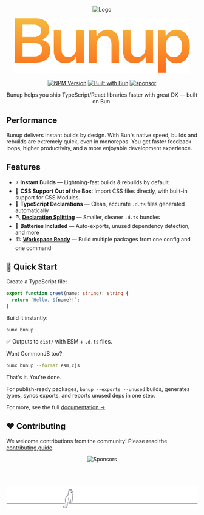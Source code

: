 <!-- markdownlint-disable first-line-h1 -->

<!-- markdownlint-start-capture -->
<!-- markdownlint-disable-file no-inline-html -->
<div align="center">

  <!-- markdownlint-disable-next-line no-alt-text -->


![Logo](docs/public/logo.svg)

![Bunup](assets/bunup-title.svg)

[![NPM Version](https://img.shields.io/npm/v/bunup?logo=npm&logoColor=212121&label=version&labelColor=ffc44e&color=212121)](https://npmjs.com/package/bunup) [![Built with Bun](https://img.shields.io/badge/Built_with-Bun-fbf0df?logo=bun&labelColor=212121)](https://bun.sh) [![sponsor](https://img.shields.io/badge/sponsor-EA4AAA?logo=githubsponsors&labelColor=FAFAFA)](https://github.com/sponsors/arshad-yaseen)

Bunup helps you ship TypeScript/React libraries faster with great DX — built on Bun.

</div>
<!-- markdownlint-restore -->

## Performance

Bunup delivers instant builds by design. With Bun's native speed, builds and rebuilds are extremely quick, even in monorepos. You get faster feedback loops, higher productivity, and a more enjoyable development experience.

## Features

- ⚡ **Instant Builds** — Lightning-fast builds & rebuilds by default  
- 🎨 **CSS Support Out of the Box**: Import CSS files directly, with built-in support for CSS Modules.
- 📝 **TypeScript Declarations** — Clean, accurate `.d.ts` files generated automatically  
- 🪓 **[Declaration Splitting](https://bunup.dev/docs/guide/typescript-declarations#declaration-splitting)** — Smaller, cleaner `.d.ts` bundles  
- 🔋 **Batteries Included** — Auto-exports, unused dependency detection, and more  
- 🏗️ **[Workspace Ready](https://bunup.dev/docs/guide/workspaces)** — Build multiple packages from one config and one command

## 🚀 Quick Start

Create a TypeScript file:

```ts [src/index.ts]
export function greet(name: string): string {
  return `Hello, ${name}!`;
}
```

Build it instantly:

```sh
bunx bunup
```

✅ Outputs to `dist/` with ESM + `.d.ts` files.

Want CommonJS too?

```sh
bunx bunup --format esm,cjs
```

That's it. You're done.

For publish-ready packages, `bunup --exports --unused` builds, generates types, syncs exports, and reports unused deps in one step.

For more, see the full [documentation →](https://bunup.dev)

## ❤️ Contributing

We welcome contributions from the community! Please read the [contributing guide](CONTRIBUTING.md).

<div align="center">

  <img src="https://cdn.jsdelivr.net/gh/arshad-yaseen/static/sponsors.svg" alt="Sponsors" />

<br /><br />

  <img src="assets/cat-footer.svg" alt="______ 🐈‍⬛ _____________" />

</div>
